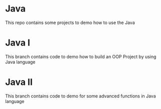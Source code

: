 # Java
This repo contains some projects to demo how to use the Java

# Java I
This branch contains code to demo how to build an OOP Project by using Java language

# Java II
This branch contains code to demo for some advanced functions in Java language
